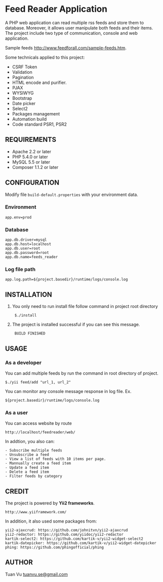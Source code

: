 Feed Reader Application
============================

A PHP web application can read multiple rss feeds and store them to database. Moreover, it allows user manipulate both feeds and their items. The project include two type of communication, console and web application.

Sample feeds http://www.feedforall.com/sample-feeds.htm. 

Some technicals applied to this project:
- CSRF Token
- Validation
- Pagination
- HTML encode and purifier.
- PJAX
- WYSIWYG
- Bootstrap
- Date picker
- Select2
- Packages management
- Automation build
- Code standard PSR1, PSR2

REQUIREMENTS
------------
- Apache 2.2 or later
- PHP 5.4.0 or later
- MySQL 5.5 or later
- Composer 1.1.2 or later

CONFIGURATION
-------------
Modify file `build-default.properties` with your environment data.

### Environment

    app.env=prod

### Database

    app.db.driver=mysql
    app.db.host=localhost
    app.db.user=root
    app.db.password=root
    app.db.name=feeds_reader

### Log file path

    app.log.path=${project.basedir}/runtime/logs/console.log

INSTALLATION
------------
1. You only need to run install file follow command in project root directory

        $./install

2. The project is installed successful if you can see this message.

        BUILD FINISHED

USAGE
-----
### As a developer

You can add multiple feeds by run the command in root directory of project.

    $./yii feed/add "url_1, url_2"

You can monitor any console message response in log file. Ex.

    ${project.basedir}/runtime/logs/console.log
### As a user

You can access website by route

    http://localhost/feedreader/web/

In addtion, you also can:

    - Subscribe multiple feeds
    - Unsubscribe a feed
    - View a list of feeds with 10 items per page.
    - Mannually create a feed item
    - Update a feed item
    - Delete a feed item
    - Filter feeds by category

CREDIT
------
The project is powered by **Yii2 frameworks**.

    http://www.yiiframework.com/

In addition, it also used some packages from:

    yii2-ajaxcrud: https://github.com/johnitvn/yii2-ajaxcrud
    yii2-redactor: https://github.com/yiidoc/yii2-redactor
    kartik-select2: https://github.com/kartik-v/yii2-widget-select2
    kartik-datepicker: https://github.com/kartik-v/yii2-widget-datepicker
    phing: https://github.com/phingofficial/phing

AUTHOR
------
Tuan Vu tuanvu.se@gmail.com
